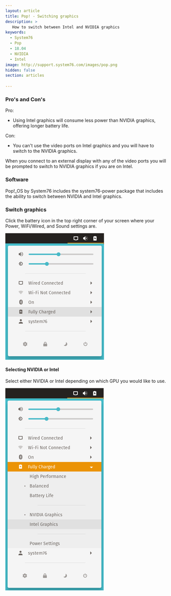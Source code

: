 ```yaml
---
layout: article
title: Pop! - Switching graphics
description: >
   How to switch between Intel and NVIDIA graphics
keywords:
  - System76
  - Pop
  - 18.04
  - NVIDIA
  - Intel
image: http://support.system76.com/images/pop.png
hidden: false
section: articles

---
```


### Pro's and Con's

Pro:

- Using Intel graphics will consume less power than NVIDIA graphics, offering longer battery life. 

Con:

- You can't use the video ports on Intel graphics and you will have to switch to the NVIDIA graphics. 

When you connect to an external display with any of the video ports you will be prompted to switch to NVIDIA graphics if you are on Intel.

### Software

Pop!_OS by System76 includes the system76-power package that includes the ability to switch between NVIDIA and Intel graphics. 

### Switch graphics

Click the battery icon in the top right corner of your screen where your Power, WiFi/Wired, and Sound settings are.

![Graphics](/images/graphics-switch-pop/screenshot2.png)

#### Selecting NVIDIA or Intel

Select either NVIDIA or Intel depending on which GPU you would like to use.

![Graphics](/images/graphics-switch-pop/screenshot3.png)
